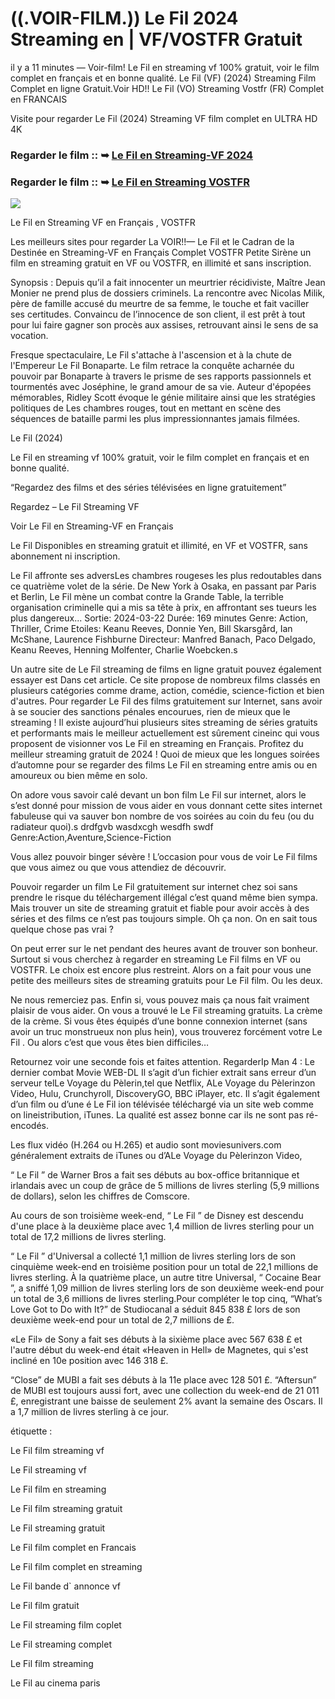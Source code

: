# ((.VOIR-FILM.)) Le Fil 2024 Streaming en | VF/VOSTFR Gratuit

il y a 11 minutes — Voir-film! Le Fil en streaming vf 100% gratuit, voir le film complet en français et en bonne qualité. Le Fil (VF) (2024) Streaming Film Complet en ligne Gratuit.Voir HD!! Le Fil (VO) Streaming Vostfr (FR) Complet en FRANCAIS

Visite pour regarder Le Fil (2024) Streaming VF film complet en ULTRA HD 4K

### Regarder le film :: ➥ [Le Fil en Streaming-VF 2024](https://t.co/cW0LKHkZyW)

### Regarder le film :: ➥ [Le Fil en Streaming VOSTFR](https://t.co/cW0LKHkZyW)

<p dir="auto"><a href="https://t.co/cW0LKHkZyW" title="PLAYHD" rel="nofollow"><img src="https://i.imgur.com/jhNGoEt.gif" style="max-width: 100%;"></a></p>

Le Fil en Streaming VF en Français , VOSTFR

Les meilleurs sites pour regarder La VOIR!!— Le Fil et le Cadran de la Destinée en Streaming-VF en Français Complet VOSTFR Petite Sirène un film en streaming gratuit en VF ou VOSTFR, en illimité et sans inscription.

Synopsis : Depuis qu’il a fait innocenter un meurtrier récidiviste, Maître Jean Monier ne prend plus de dossiers criminels. La rencontre avec Nicolas Milik, père de famille accusé du meurtre de sa femme, le touche et fait vaciller ses certitudes. Convaincu de l’innocence de son client, il est prêt à tout pour lui faire gagner son procès aux assises, retrouvant ainsi le sens de sa vocation.

Fresque spectaculaire, Le Fil s'attache à l'ascension et à la chute de l'Empereur Le Fil Bonaparte. Le film retrace la conquête acharnée du pouvoir par Bonaparte à travers le prisme de ses rapports passionnels et tourmentés avec Joséphine, le grand amour de sa vie. Auteur d'épopées mémorables, Ridley Scott évoque le génie militaire ainsi que les stratégies politiques de Les chambres rouges, tout en mettant en scène des séquences de bataille parmi les plus impressionnantes jamais filmées.

Le Fil (2024)

Le Fil en streaming vf 100% gratuit, voir le film complet en français et en bonne qualité.

“Regardez des films et des séries télévisées en ligne gratuitement”

Regardez – Le Fil Streaming VF

Voir Le Fil en Streaming-VF en Français

Le Fil Disponibles en streaming gratuit et illimité, en VF et VOSTFR, sans abonnement ni inscription.

Le Fil affronte ses adversLes chambres rougeses les plus redoutables dans ce quatrième volet de la série. De New York à Osaka, en passant par Paris et Berlin, Le Fil mène un combat contre la Grande Table, la terrible organisation criminelle qui a mis sa tête à prix, en affrontant ses tueurs les plus dangereux... Sortie: 2024-03-22 Durée: 169 minutes Genre: Action, Thriller, Crime Etoiles: Keanu Reeves, Donnie Yen, Bill Skarsgård, Ian McShane, Laurence Fishburne Directeur: Manfred Banach, Paco Delgado, Keanu Reeves, Henning Molfenter, Charlie Woebcken.s

Un autre site de Le Fil streaming de films en ligne gratuit pouvez également essayer est Dans cet article. Ce site propose de nombreux films classés en plusieurs catégories comme drame, action, comédie, science-fiction et bien d'autres. Pour regarder Le Fil des films gratuitement sur Internet, sans avoir à se soucier des sanctions pénales encourues, rien de mieux que le streaming ! Il existe aujourd’hui plusieurs sites streaming de séries gratuits et performants mais le meilleur actuellement est sûrement cineinc qui vous proposent de visionner vos Le Fil en streaming en Français. Profitez du meilleur streaming gratuit de 2024 ! Quoi de mieux que les longues soirées d’automne pour se regarder des films Le Fil en streaming entre amis ou en amoureux ou bien même en solo.

On adore vous savoir calé devant un bon film Le Fil sur internet, alors le s’est donné pour mission de vous aider en vous donnant cette sites internet fabuleuse qui va sauver bon nombre de vos soirées au coin du feu (ou du radiateur quoi).s drdfgvb wasdxcgh wesdfh swdf Genre:Action,Aventure,Science-Fiction

Vous allez pouvoir binger sévère ! L’occasion pour vous de voir Le Fil films que vous aimez ou que vous attendiez de découvrir.

Pouvoir regarder un film Le Fil gratuitement sur internet chez soi sans prendre le risque du téléchargement illégal c’est quand même bien sympa. Mais trouver un site de streaming gratuit et fiable pour avoir accès à des séries et des films ce n’est pas toujours simple. Oh ça non. On en sait tous quelque chose pas vrai ?

On peut errer sur le net pendant des heures avant de trouver son bonheur. Surtout si vous cherchez à regarder en streaming Le Fil films en VF ou VOSTFR. Le choix est encore plus restreint. Alors on a fait pour vous une petite des meilleurs sites de streaming gratuits pour Le Fil film. Ou les deux.

Ne nous remerciez pas. Enfin si, vous pouvez mais ça nous fait vraiment plaisir de vous aider. On vous a trouvé le Le Fil streaming gratuits. La crème de la crème. Si vous êtes équipés d’une bonne connexion internet (sans avoir un truc monstrueux non plus hein), vous trouverez forcément votre Le Fil . Ou alors c’est que vous êtes bien difficiles…

Retournez voir une seconde fois et faites attention. RegarderIp Man 4 : Le dernier combat Movie WEB-DL Il s’agit d’un fichier extrait sans erreur d’un serveur telLe Voyage du Pèlerin,tel que Netflix, ALe Voyage du Pèlerinzon Video, Hulu, Crunchyroll, DiscoveryGO, BBC iPlayer, etc. Il s’agit également d’un film ou d’une é Le Fil ion télévisée téléchargé via un site web comme on lineistribution, iTunes. La qualité est assez bonne car ils ne sont pas ré-encodés.

Les flux vidéo (H.264 ou H.265) et audio sont moviesunivers.com généralement extraits de iTunes ou d’ALe Voyage du Pèlerinzon Video,

“ Le Fil ” de Warner Bros a fait ses débuts au box-office britannique et irlandais avec un coup de grâce de 5 millions de livres sterling (5,9 millions de dollars), selon les chiffres de Comscore.

Au cours de son troisième week-end, “ Le Fil ” de Disney est descendu d'une place à la deuxième place avec 1,4 million de livres sterling pour un total de 17,2 millions de livres sterling.

“ Le Fil ” d'Universal a collecté 1,1 million de livres sterling lors de son cinquième week-end en troisième position pour un total de 22,1 millions de livres sterling. À la quatrième place, un autre titre Universal, “ Cocaine Bear ”, a sniffé 1,09 million de livres sterling lors de son deuxième week-end pour un total de 3,6 millions de livres sterling.Pour compléter le top cinq, “What’s Love Got to Do with It?” de Studiocanal a séduit 845 838 £ lors de son deuxième week-end pour un total de 2,7 millions de £.

«Le Fil» de Sony a fait ses débuts à la sixième place avec 567 638 £ et l'autre début du week-end était «Heaven in Hell» de Magnetes, qui s'est incliné en 10e position avec 146 318 £.

“Close” de MUBI a fait ses débuts à la 11e place avec 128 501 £. “Aftersun” de MUBI est toujours aussi fort, avec une collection du week-end de 21 011 £, enregistrant une baisse de seulement 2% avant la semaine des Oscars. Il a 1,7 million de livres sterling à ce jour.

étiquette :

Le Fil film streaming vf

Le Fil streaming vf

Le Fil film en streaming

Le Fil film streaming gratuit

Le Fil streaming gratuit

Le Fil film complet en Francais

Le Fil film complet en streaming

Le Fil bande d` annonce vf

Le Fil film gratuit

Le Fil streaming film coplet

Le Fil streaming complet

Le Fil film streaming

Le Fil au cinema paris
